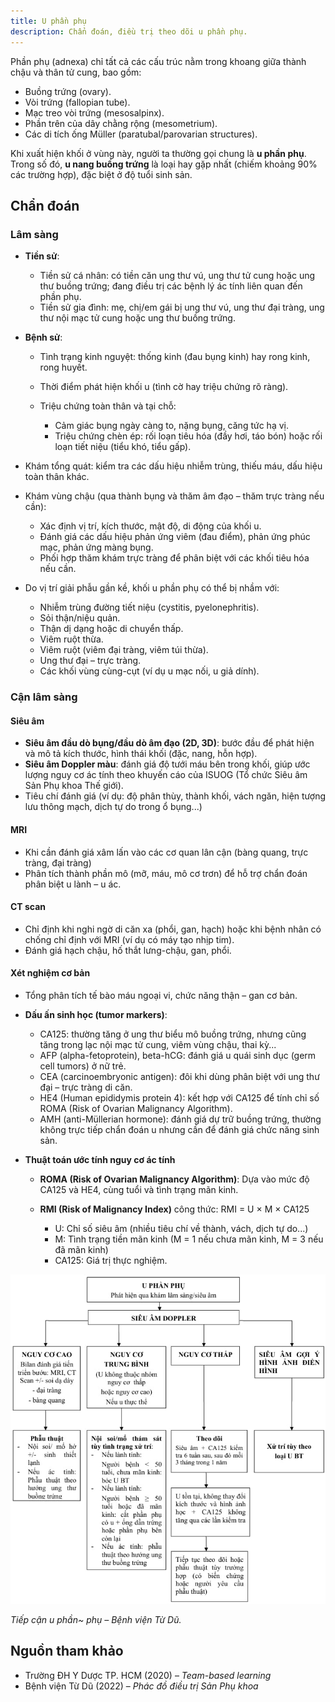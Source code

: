 ```yaml
---
title: U phần phụ
description: Chẩn đoán, điều trị theo dõi u phần phụ.
---
```


Phần phụ (adnexa) chỉ tất cả các cấu trúc nằm trong khoang giữa thành chậu và thân tử cung, bao gồm:

- Buồng trứng (ovary).
- Vòi trứng (fallopian tube).
- Mạc treo vòi trứng (mesosalpinx).
- Phần trên của dây chằng rộng (mesometrium).
- Các di tích ống Müller (paratubal/parovarian structures).

Khi xuất hiện khối ở vùng này, người ta thường gọi chung là **u phần phụ**. Trong số đó, **u nang buồng trứng** là loại hay gặp nhất (chiếm khoảng 90% các trường hợp), đặc biệt ở độ tuổi sinh sản.

## Chẩn đoán

### Lâm sàng

- **Tiền sử**:

  - Tiền sử cá nhân: có tiền căn ung thư vú, ung thư tử cung hoặc ung thư buồng trứng; đang điều trị các bệnh lý ác tính liên quan đến phần phụ.
  - Tiền sử gia đình: mẹ, chị/em gái bị ung thư vú, ung thư đại tràng, ung thư nội mạc tử cung hoặc ung thư buồng trứng.

- **Bệnh sử**:

  - Tình trạng kinh nguyệt: thống kinh (đau bụng kinh) hay rong kinh, rong huyết.
  - Thời điểm phát hiện khối u (tình cờ hay triệu chứng rõ ràng).
  - Triệu chứng toàn thân và tại chỗ:

    - Cảm giác bụng ngày càng to, nặng bụng, căng tức hạ vị.
    - Triệu chứng chèn ép: rối loạn tiêu hóa (đầy hơi, táo bón) hoặc rối loạn tiết niệu (tiểu khó, tiểu gấp).

- Khám tổng quát: kiểm tra các dấu hiệu nhiễm trùng, thiếu máu, dấu hiệu toàn thân khác.
- Khám vùng chậu (qua thành bụng và thăm âm đạo – thăm trực tràng nếu cần):

  - Xác định vị trí, kích thước, mật độ, di động của khối u.
  - Đánh giá các dấu hiệu phản ứng viêm (đau điểm), phản ứng phúc mạc, phản ứng màng bụng.
  - Phối hợp thăm khám trực tràng để phân biệt với các khối tiêu hóa nếu cần.

- Do vị trí giải phẫu gần kề, khối u phần phụ có thể bị nhầm với:

  - Nhiễm trùng đường tiết niệu (cystitis, pyelonephritis).
  - Sỏi thận/niệu quản.
  - Thận dị dạng hoặc di chuyển thấp.
  - Viêm ruột thừa.
  - Viêm ruột (viêm đại tràng, viêm túi thừa).
  - Ung thư đại – trực tràng.
  - Các khối vùng cùng-cụt (ví dụ u mạc nối, u giả dính).

### Cận lâm sàng

#### Siêu âm

- **Siêu âm đầu dò bụng/đầu dò âm đạo (2D, 3D)**: bước đầu để phát hiện và mô tả kích thước, hình thái khối (đặc, nang, hỗn hợp).
- **Siêu âm Doppler màu**: đánh giá độ tưới máu bên trong khối, giúp ước lượng nguy cơ ác tính theo khuyến cáo của ISUOG (Tổ chức Siêu âm Sản Phụ khoa Thế giới).
- Tiêu chí đánh giá (ví dụ: độ phân thùy, thành khối, vách ngăn, hiện tượng lưu thông mạch, dịch tự do trong ổ bụng...)

#### MRI

- Khi cần đánh giá xâm lấn vào các cơ quan lân cận (bàng quang, trực tràng, đại tràng)
- Phân tích thành phần mô (mỡ, máu, mô cơ trơn) để hỗ trợ chẩn đoán phân biệt u lành – u ác.

#### CT scan

- Chỉ định khi nghi ngờ di căn xa (phổi, gan, hạch) hoặc khi bệnh nhân có chống chỉ định với MRI (ví dụ có máy tạo nhịp tim).
- Đánh giá hạch chậu, hố thắt lưng-chậu, gan, phổi.

#### Xét nghiệm cơ bản

- Tổng phân tích tế bào máu ngoại vi, chức năng thận – gan cơ bản.
- **Dấu ấn sinh học (tumor markers)**:

  - CA125: thường tăng ở ung thư biểu mô buồng trứng, nhưng cũng tăng trong lạc nội mạc tử cung, viêm vùng chậu, thai kỳ...
  - AFP (alpha-fetoprotein), beta-hCG: đánh giá u quái sinh dục (germ cell tumors) ở nữ trẻ.
  - CEA (carcinoembryonic antigen): đôi khi dùng phân biệt với ung thư đại – trực tràng di căn.
  - HE4 (Human epididymis protein 4): kết hợp với CA125 để tính chỉ số ROMA (Risk of Ovarian Malignancy Algorithm).
  - AMH (anti-Müllerian hormone): đánh giá dự trữ buồng trứng, thường không trực tiếp chẩn đoán u nhưng cần để đánh giá chức năng sinh sản.

- **Thuật toán ước tính nguy cơ ác tính**

  - **ROMA (Risk of Ovarian Malignancy Algorithm)**: Dựa vào mức độ CA125 và HE4, cùng tuổi và tình trạng mãn kinh.
  - **RMI (Risk of Malignancy Index)** công thức: RMI = U × M × CA125

    - U: Chỉ số siêu âm (nhiều tiêu chí về thành, vách, dịch tự do...)
    - M: Tình trạng tiền mãn kinh (M = 1 nếu chưa mãn kinh, M = 3 nếu đã mãn kinh)
    - CA125: Giá trị thực nghiệm.

![Tiếp cận u~ phần phụ – Bệnh viện Từ Dũ](./_images/u-phan-phu/tiep-can-u-phan-phu.jpeg)

_Tiếp cận u phần~ phụ – Bệnh viện Từ Dũ._

## Nguồn tham khảo

- Trường ĐH Y Dược TP. HCM (2020) – _Team-based learning_
- Bệnh viện Từ Dũ (2022) – _Phác đồ điều trị Sản Phụ khoa_
